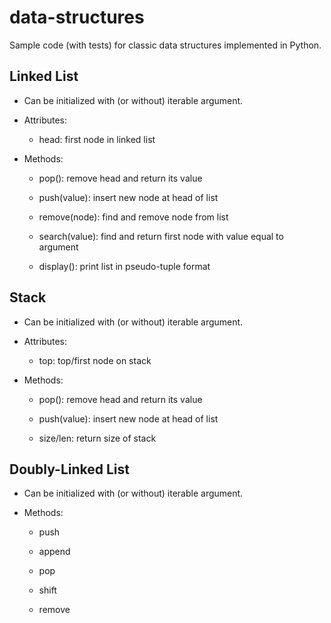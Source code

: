 # data-structures

Sample code (with tests) for classic data structures implemented in Python.

## Linked List

- Can be initialized with (or without) iterable argument.

- Attributes:

    - head: first node in linked list

- Methods:

    - pop(): remove head and return its value

    - push(value): insert new node at head of list

    - remove(node): find and remove node from list

    - search(value): find and return first node with value equal to argument

    - display(): print list in pseudo-tuple format

## Stack

- Can be initialized with (or without) iterable argument.

- Attributes:

    - top: top/first node on stack

- Methods:

    - pop(): remove head and return its value

    - push(value): insert new node at head of list

    - size/len: return size of stack

## Doubly-Linked List

- Can be initialized with (or without) iterable argument.

- Methods:

    - push

    - append

    - pop

    - shift

    - remove


